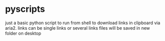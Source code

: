 # pyscripts

just a basic python script to run from shell to download links in clipboard via aria2.
links can be single links or several links
files will be saved in new folder on desktop

